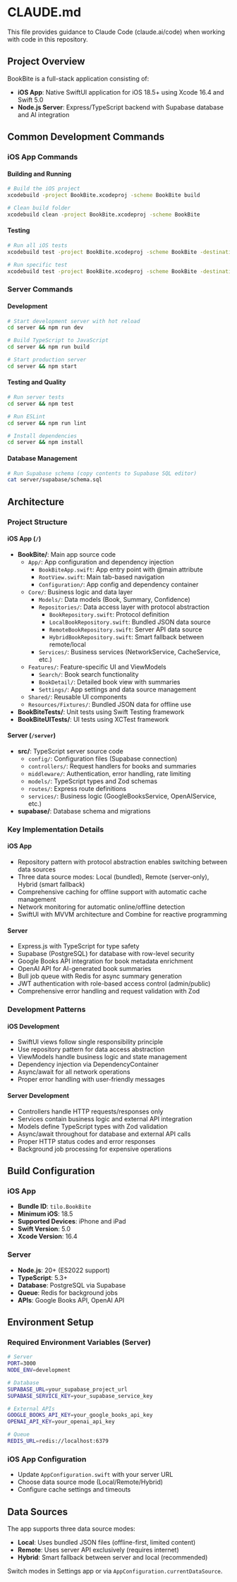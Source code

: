 # CLAUDE.md

This file provides guidance to Claude Code (claude.ai/code) when working with code in this repository.

## Project Overview

BookBite is a full-stack application consisting of:
- **iOS App**: Native SwiftUI application for iOS 18.5+ using Xcode 16.4 and Swift 5.0
- **Node.js Server**: Express/TypeScript backend with Supabase database and AI integration

## Common Development Commands

### iOS App Commands

#### Building and Running
```bash
# Build the iOS project
xcodebuild -project BookBite.xcodeproj -scheme BookBite build

# Clean build folder
xcodebuild clean -project BookBite.xcodeproj -scheme BookBite
```

#### Testing
```bash
# Run all iOS tests
xcodebuild test -project BookBite.xcodeproj -scheme BookBite -destination 'platform=iOS Simulator,name=iPhone 15'

# Run specific test
xcodebuild test -project BookBite.xcodeproj -scheme BookBite -destination 'platform=iOS Simulator,name=iPhone 15' -only-testing:BookBiteTests/TestClassName/testMethodName
```

### Server Commands

#### Development
```bash
# Start development server with hot reload
cd server && npm run dev

# Build TypeScript to JavaScript
cd server && npm run build

# Start production server
cd server && npm start
```

#### Testing and Quality
```bash
# Run server tests
cd server && npm test

# Run ESLint
cd server && npm run lint

# Install dependencies
cd server && npm install
```

#### Database Management
```bash
# Run Supabase schema (copy contents to Supabase SQL editor)
cat server/supabase/schema.sql
```

## Architecture

### Project Structure

#### iOS App (`/`)
- **BookBite/**: Main app source code
  - `App/`: App configuration and dependency injection
    - `BookBiteApp.swift`: App entry point with @main attribute
    - `RootView.swift`: Main tab-based navigation
    - `Configuration/`: App config and dependency container
  - `Core/`: Business logic and data layer
    - `Models/`: Data models (Book, Summary, Confidence)
    - `Repositories/`: Data access layer with protocol abstraction
      - `BookRepository.swift`: Protocol definition
      - `LocalBookRepository.swift`: Bundled JSON data source
      - `RemoteBookRepository.swift`: Server API data source
      - `HybridBookRepository.swift`: Smart fallback between remote/local
    - `Services/`: Business services (NetworkService, CacheService, etc.)
  - `Features/`: Feature-specific UI and ViewModels
    - `Search/`: Book search functionality
    - `BookDetail/`: Detailed book view with summaries
    - `Settings/`: App settings and data source management
  - `Shared/`: Reusable UI components
  - `Resources/Fixtures/`: Bundled JSON data for offline use
- **BookBiteTests/**: Unit tests using Swift Testing framework
- **BookBiteUITests/**: UI tests using XCTest framework

#### Server (`/server`)
- **src/**: TypeScript server source code
  - `config/`: Configuration files (Supabase connection)
  - `controllers/`: Request handlers for books and summaries
  - `middleware/`: Authentication, error handling, rate limiting
  - `models/`: TypeScript types and Zod schemas
  - `routes/`: Express route definitions
  - `services/`: Business logic (GoogleBooksService, OpenAIService, etc.)
- **supabase/**: Database schema and migrations

### Key Implementation Details

#### iOS App
- Repository pattern with protocol abstraction enables switching between data sources
- Three data source modes: Local (bundled), Remote (server-only), Hybrid (smart fallback)
- Comprehensive caching for offline support with automatic cache management
- Network monitoring for automatic online/offline detection
- SwiftUI with MVVM architecture and Combine for reactive programming

#### Server
- Express.js with TypeScript for type safety
- Supabase (PostgreSQL) for database with row-level security
- Google Books API integration for book metadata enrichment
- OpenAI API for AI-generated book summaries
- Bull job queue with Redis for async summary generation
- JWT authentication with role-based access control (admin/public)
- Comprehensive error handling and request validation with Zod

### Development Patterns

#### iOS Development
- SwiftUI views follow single responsibility principle
- Use repository pattern for data access abstraction
- ViewModels handle business logic and state management
- Dependency injection via DependencyContainer
- Async/await for all network operations
- Proper error handling with user-friendly messages

#### Server Development  
- Controllers handle HTTP requests/responses only
- Services contain business logic and external API integration
- Models define TypeScript types with Zod validation
- Async/await throughout for database and external API calls
- Proper HTTP status codes and error responses
- Background job processing for expensive operations

## Build Configuration

### iOS App
- **Bundle ID**: `tilo.BookBite`
- **Minimum iOS**: 18.5
- **Supported Devices**: iPhone and iPad
- **Swift Version**: 5.0
- **Xcode Version**: 16.4

### Server
- **Node.js**: 20+ (ES2022 support)
- **TypeScript**: 5.3+
- **Database**: PostgreSQL via Supabase
- **Queue**: Redis for background jobs
- **APIs**: Google Books API, OpenAI API

## Environment Setup

### Required Environment Variables (Server)
```bash
# Server
PORT=3000
NODE_ENV=development

# Database
SUPABASE_URL=your_supabase_project_url
SUPABASE_SERVICE_KEY=your_supabase_service_key

# External APIs
GOOGLE_BOOKS_API_KEY=your_google_books_api_key
OPENAI_API_KEY=your_openai_api_key

# Queue
REDIS_URL=redis://localhost:6379
```

### iOS App Configuration
- Update `AppConfiguration.swift` with your server URL
- Choose data source mode (Local/Remote/Hybrid)
- Configure cache settings and timeouts

## Data Sources

The app supports three data source modes:
- **Local**: Uses bundled JSON files (offline-first, limited content)
- **Remote**: Uses server API exclusively (requires internet)
- **Hybrid**: Smart fallback between server and local (recommended)

Switch modes in Settings app or via `AppConfiguration.currentDataSource`.